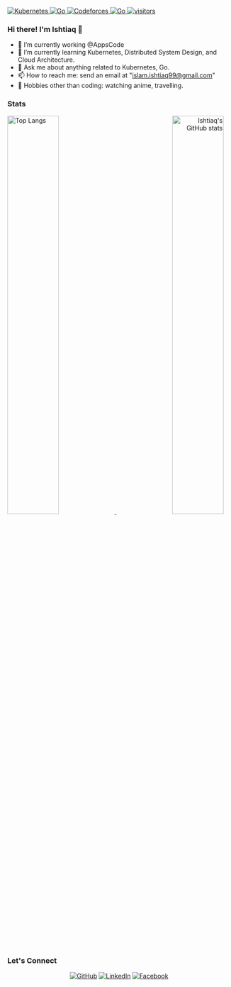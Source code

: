 <p align="left">
    <a href="https://github.com/ishtiaqhimel/">
        <img alt="Kubernetes" src="https://img.shields.io/badge/kubernetes%20-%23326ce5.svg?&style=for-the-badge&logo=kubernetes&logoColor=white"/>
    </a>
    <a href="https://github.com/ishtiaqhimel/">
        <img alt="Go" src="https://img.shields.io/badge/go-%2300ADD8.svg?&style=for-the-badge&logo=go&logoColor=white"/>
    </a>
    <!-- <a href="https://stackoverflow.com/users/19911090/md-ishtiaq-islam">
        <img  alt="StackOverflow" src="https://stackoverflow-badge.vercel.app/?userID=19911090" />
    </a> -->
    <a href="https://codeforces.com/profile/IshtiaQ99">
        <img alt="Codeforces" src="https://cp-logo.vercel.app/codeforces/IshtiaQ99"/>
    </a>
    <a href="https://www.codechef.com/users/venom_777">
        <img alt="Go" src="https://cp-logo.vercel.app/codechef/venom_777"/>
    </a>
    <!-- <a href="https://visitor-badge.laobi.icu/">
        <img alt="Open Source Love" src="https://badges.frapsoft.com/os/v1/open-source.svg?v=103" />
    </a> -->
    <a href="https://github.com/ellerbrock/open-source-badges/">
        <img  alt="visitors" src="https://visitor-badge.laobi.icu/badge?page_id=ishtiaqhimel" />
    </a>
</p>

### Hi there! I'm Ishtiaq 👋

- 🔭 I’m currently working @AppsCode
- 🌱 I’m currently learning Kubernetes, Distributed System Design, and Cloud Architecture.
- 💬 Ask me about anything related to Kubernetes, Go.
- 📫 How to reach me: send an email at "islam.ishtiaq99@gmail.com"
- 🎿 Hobbies other than coding: watching anime, travelling.

### Stats

<p>
    <a align="left" href="https://github.com/ishtiaqhimel?tab=repositories">
        <img alt="Top Langs"  width="48%" src="https://github-readme-stats.vercel.app/api/top-langs/?username=ishtiaqhimel&layout=compact">
    </a>
    <a align="right" href="https://github.com/ishtiaqhimel?tab=repositories">
        <img alt="Ishtiaq's GitHub stats"  width="48%" src="https://github-readme-stats.vercel.app/api?username=ishtiaqhimel&show_icons=true&theme=vue">
    </a>
</p>

### Let's Connect 

<p align="center">
	<a href="https://github.com/ishtiaqhimel"><img src="https://img.icons8.com/bubbles/50/000000/github.png" alt="GitHub"/></a>
	<a href="https://www.linkedin.com/in/md-ishtiaq-islam-33983b165/"><img src="https://img.icons8.com/bubbles/50/000000/linkedin.png" alt="LinkedIn"/></a>
    <a href="https://www.facebook.com/ishtiaq.islam.397/"><img src="https://img.icons8.com/bubbles/50/000000/facebook-new.png" alt="Facebook"/></a>
</p>
